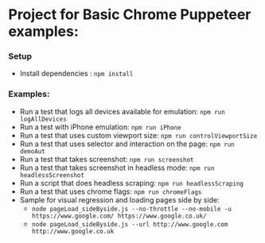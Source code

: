 # Project for Basic Chrome Puppeteer examples:

### Setup
- Install dependencies : `npm install`

### Examples:
- Run a test that logs all devices available for emulation: `npm run logAllDevices`
- Run a test with iPhone emulation: `npm run iPhone`
- Run a test that uses custom viewport size: `npm run controlViewportSize`
- Run a test that uses selector and interaction on the page: `npm run demoAut`
- Run a test that takes screenshot: `npm run screenshot`
- Run a test that takes screenshot in headless mode: `npm run headlessScreenshot`
- Run a script that does headless scraping: `npm run headlessScraping`
- Run a test that uses chrome flags: `npm run chromeFlags`
- Sample for visual regression and loading pages side by side:
    - `node pageLoad_sideByside.js --no-throttle --no-mobile -u https://www.google.com/ https://www.google.co.uk/`
    - `node pageLoad_sideByside.js --url http://www.google.com http://www.google.co.uk`
